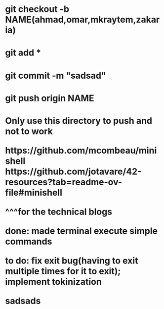<h1>git checkout -b NAME(ahmad,omar,mkraytem,zakaria)
<h1>git add *
<h1>git commit -m "sadsad"
<h1>git push origin NAME
<h1>Only use this directory to push and not to work<h1\>
<p>
https://github.com/mcombeau/minishell
https://github.com/jotavare/42-resources?tab=readme-ov-file#minishell
</p>
^^^for the technical blogs

done:
made terminal execute simple commands

to do:
fix exit bug(having to exit multiple times for it to exit);
implement tokinization
<p/>
sadsads
